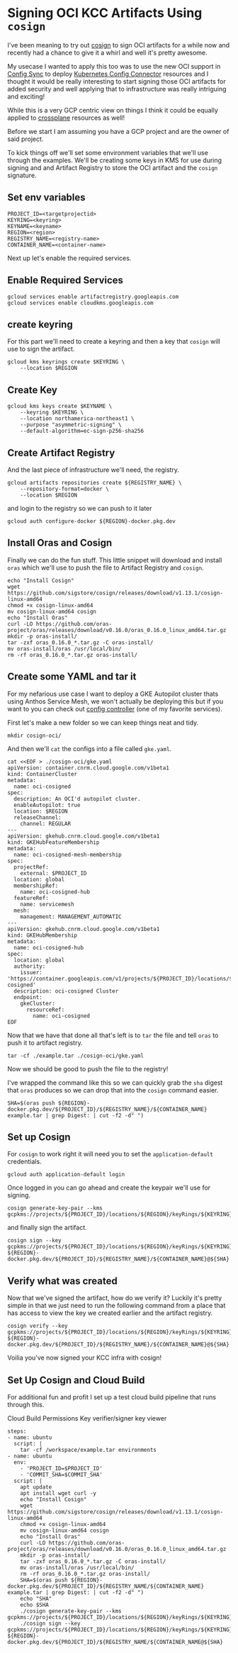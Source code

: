 # Signing OCI KCC Artifacts Using `cosign`

I've been meaning to try out [cosign](https://github.com/sigstore/cosign) to sign OCI artifacts for a while now and recently had a chance to give it a whirl and well it's pretty awesome.

My usecase I wanted to apply this too was to use the new OCI support in [Config Sync](https://cloud.google.com/anthos-config-management/docs/how-to/sync-oci-artifacts-from-artifact-registry) to deploy [Kubernetes Config Connector](https://cloud.google.com/config-connector/docs/overview) resources and I thought it would be really interesting to start signing those OCI artifacts for added security and well applying that to infrastructure was really intriguing and exciting!

While this is a very GCP centric view on things I think it could be equally applied to [crossplane](https://github.com/crossplane/crossplane) resources as well!

Before we start I am assuming you have a GCP project and are the owner of said project.

To kick things off we'll set some environment variables that we'll use through the examples. We'll be creating some keys in KMS for use during signing and and Artifact Registry to store the OCI artifact and the `cosign` signature.

## Set env variables

```
PROJECT_ID=<targetprojectid>
KEYRING=<keyring>
KEYNAME=<keyname>
REGION=<region>
REGISTRY_NAME=<registry-name>
CONTAINER_NAME=<container-name>
```

Next up let's enable the required services.

## Enable Required Services
```
gcloud services enable artifactregistry.googleapis.com
gcloud services enable cloudkms.googleapis.com
```

## create keyring 

For this part we'll need to create a keyring and then a key that `cosign` will use to sign the artifact.

```
gcloud kms keyrings create $KEYRING \
    --location $REGION
```

## Create Key
```
gcloud kms keys create $KEYNAME \
    --keyring $KEYRING \
    --location northamerica-northeast1 \
    --purpose "asymmetric-signing" \
    --default-algorithm=ec-sign-p256-sha256
```

## Create Artifact Registry

And the last piece of infrastructure we'll need, the registry.

```
gcloud artifacts repositories create ${REGISTRY_NAME} \
    --repository-format=docker \
    --location $REGION
```

and login to the registry so we can push to it later

```
gcloud auth configure-docker ${REGION}-docker.pkg.dev
```

## Install Oras and Cosign

Finally we can do the fun stuff. This little snippet will download and install `oras` which we'll use to push the file to Artifact Registry and `cosign`.

```
echo "Install Cosign"
wget https://github.com/sigstore/cosign/releases/download/v1.13.1/cosign-linux-amd64
chmod +x cosign-linux-amd64
mv cosign-linux-amd64 cosign
echo "Install Oras"
curl -LO https://github.com/oras-project/oras/releases/download/v0.16.0/oras_0.16.0_linux_amd64.tar.gz
mkdir -p oras-install/
tar -zxf oras_0.16.0_*.tar.gz -C oras-install/
mv oras-install/oras /usr/local/bin/
rm -rf oras_0.16.0_*.tar.gz oras-install/
```

##  Create some YAML and tar it

For my nefarious use case I want to deploy a GKE Autopilot cluster thats using Anthos Service Mesh, we won't actually be deploying this but if you want to you can check out [config controller](https://cloud.google.com/anthos-config-management/docs/concepts/config-controller-overview) (one of my favorite services).

First let's make a new folder so we can keep things neat and tidy.

```
mkdir cosign-oci/
```

And then we'll `cat` the configs into a file called `gke.yaml`.

```
cat <<EOF > ./cosign-oci/gke.yaml
apiVersion: container.cnrm.cloud.google.com/v1beta1
kind: ContainerCluster
metadata:
  name: oci-cosigned
spec:
  description: An OCI'd autopilot cluster.
  enableAutopilot: true
  location: $REGION
  releaseChannel:
    channel: REGULAR
---
apiVersion: gkehub.cnrm.cloud.google.com/v1beta1
kind: GKEHubFeatureMembership
metadata:
  name: oci-cosigned-mesh-membership
spec:
  projectRef:
    external: $PROJECT_ID
  location: global
  membershipRef:
    name: oci-cosigned-hub
  featureRef:
    name: servicemesh
  mesh:
    management: MANAGEMENT_AUTOMATIC
---
apiVersion: gkehub.cnrm.cloud.google.com/v1beta1
kind: GKEHubMembership
metadata:
  name: oci-cosigned-hub
spec:
  location: global
  authority:
    issuer: 'https://container.googleapis.com/v1/projects/${PROJECT_ID}/locations/${REGION}/clusters/oci-cosigned'
  description: oci-cosigned Cluster
  endpoint:
    gkeCluster:
      resourceRef:
        name: oci-cosigned
EOF
```

Now that we have that done all that's left is to `tar` the file and tell `oras` to push it to artifact registry.

```
tar -cf ./example.tar ./cosign-oci/gke.yaml
```

Now we should be good to push the file to the registry!

I've wrapped the command like this so we can quickly grab the `sha` digest that `oras` produces so we can drop that into the `cosign` command easier.

```
SHA=$(oras push ${REGION}-docker.pkg.dev/${PROJECT_ID}/${REGISTRY_NAME}/${CONTAINER_NAME} example.tar | grep Digest: | cut -f2 -d" ")
```

## Set up Cosign

For `cosign` to work right it will need you to set the `application-default` credentials.
```
gcloud auth application-default login
```

Once logged in you can go ahead and create the keypair we'll use for signing.

```
cosign generate-key-pair --kms gcpkms://projects/${PROJECT_ID}/locations/${REGION}/keyRings/${KEYRING}/cryptoKeys/${KEYNAME}
```

and finally sign the artifact.

```
cosign sign --key gcpkms://projects/${PROJECT_ID}/locations/${REGION}/keyRings/${KEYRING}/cryptoKeys/${KEYNAME} ${REGION}-docker.pkg.dev/${PROJECT_ID}/${REGISTRY_NAME}/${CONTAINER_NAME}@${SHA}
```

## Verify what was created

Now that we've signed the artifact, how do we verify it? Luckily it's pretty simple in that we just need to run the following command from a place that has access to view the key we created earlier and the artifact registry.

```
cosign verify --key gcpkms://projects/${PROJECT_ID}/locations/${REGION}/keyRings/${KEYRING}/cryptoKeys/${KEYNAME} ${REGION}-docker.pkg.dev/${PROJECT_ID}/${REGISTRY_NAME}/${CONTAINER_NAME}@${SHA}
```

Voilia you've now signed your KCC infra with cosign!

## Set Up Cosign and Cloud Build

For additional fun and profit I set up a test cloud build pipeline that runs through this.

Cloud Build Permissions
Key verifier/signer
key viewer


```
steps:
- name: ubuntu
  script: |
    tar -cf /workspace/example.tar environments
- name: ubuntu
  env:
    - 'PROJECT_ID=$PROJECT_ID'
    - 'COMMIT_SHA=$COMMIT_SHA'
  script: |
    apt update
    apt install wget curl -y
    echo "Install Cosign"
    wget https://github.com/sigstore/cosign/releases/download/v1.13.1/cosign-linux-amd64
    chmod +x cosign-linux-amd64
    mv cosign-linux-amd64 cosign
    echo "Install Oras"
    curl -LO https://github.com/oras-project/oras/releases/download/v0.16.0/oras_0.16.0_linux_amd64.tar.gz
    mkdir -p oras-install/
    tar -zxf oras_0.16.0_*.tar.gz -C oras-install/
    mv oras-install/oras /usr/local/bin/
    rm -rf oras_0.16.0_*.tar.gz oras-install/
    SHA=$(oras push ${REGION}-docker.pkg.dev/${PROJECT_ID}/${REGISTRY_NAME/${CONTAINER_NAME} example.tar | grep Digest: | cut -f2 -d" ")
    echo "SHA"
    echo $SHA
    ./cosign generate-key-pair --kms gcpkms://projects/${PROJECT_ID}/locations/${REGION}/keyRings/${KEYRING}/cryptoKeys/${KEYNAME}
    ./cosign sign --key gcpkms://projects/${PROJECT_ID}/locations/${REGION}/keyRings/${KEYRING}/cryptoKeys/${KEYNAME} ${REGION}-docker.pkg.dev/${PROJECT_ID}/${REGISTRY_NAME/${CONTAINER_NAME@${SHA}
```